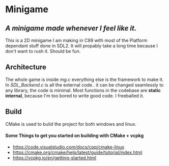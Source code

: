 # Minigame
## _A minigame made whenever I feel like it._

This is a 2D minigame I am making in C99 with most of the Platform dependant stuff done in SDL2.
It will propably take a long time because I don't want to rush it. Should be fun.

## Architecture
The whole game is inside _mg.c_ everything else is the framework to make it.
In _SDL_Backend.c_ is all the external code.. it can be changed seamlessly to any library, the code is minimal.
Most functions in the codebase are **static internal**, because I'm too bored to write good code. I freeballed it.
## Build
CMake is used to bulid the project for both windows and linux.
#### Some Things to get you started on building with CMake + vcpkg
- https://code.visualstudio.com/docs/cpp/cmake-linux
- https://cmake.org/cmake/help/latest/guide/tutorial/index.html
- https://vcpkg.io/en/getting-started.html